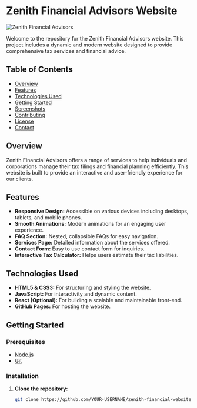 # Zenith Financial Advisors Website

![Zenith Financial Advisors](path/to/your/logo.png)

Welcome to the repository for the Zenith Financial Advisors website. This project includes a dynamic and modern website designed to provide comprehensive tax services and financial advice.

## Table of Contents

- [Overview](#overview)
- [Features](#features)
- [Technologies Used](#technologies-used)
- [Getting Started](#getting-started)
- [Screenshots](#screenshots)
- [Contributing](#contributing)
- [License](#license)
- [Contact](#contact)

## Overview

Zenith Financial Advisors offers a range of services to help individuals and corporations manage their tax filings and financial planning efficiently. This website is built to provide an interactive and user-friendly experience for our clients.

## Features

- **Responsive Design:** Accessible on various devices including desktops, tablets, and mobile phones.
- **Smooth Animations:** Modern animations for an engaging user experience.
- **FAQ Section:** Nested, collapsible FAQs for easy navigation.
- **Services Page:** Detailed information about the services offered.
- **Contact Form:** Easy to use contact form for inquiries.
- **Interactive Tax Calculator:** Helps users estimate their tax liabilities.

## Technologies Used

- **HTML5 & CSS3:** For structuring and styling the website.
- **JavaScript:** For interactivity and dynamic content.
- **React (Optional):** For building a scalable and maintainable front-end.
- **GitHub Pages:** For hosting the website.

## Getting Started

### Prerequisites

- [Node.js](https://nodejs.org/)
- [Git](https://git-scm.com/)

### Installation

1. **Clone the repository:**
   ```bash
   git clone https://github.com/YOUR-USERNAME/zenith-financial-website.git
   ```
